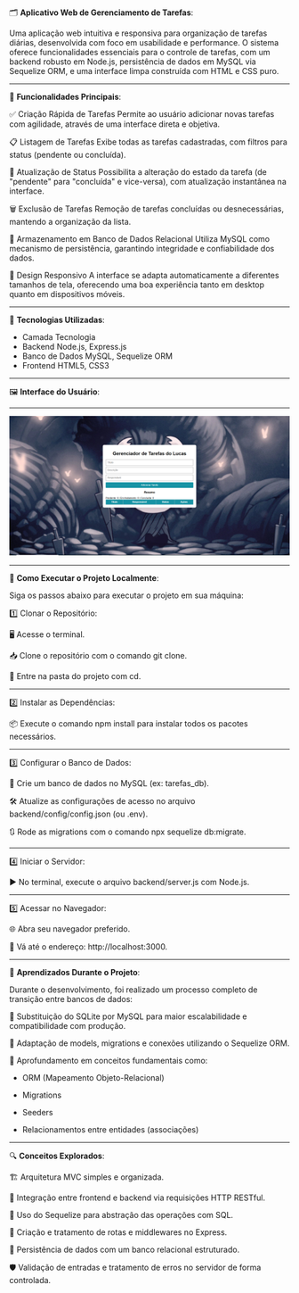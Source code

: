 🗂️ **Aplicativo Web de Gerenciamento de Tarefas**:

Uma aplicação web intuitiva e responsiva para organização de tarefas diárias, desenvolvida com foco em usabilidade e performance. O sistema oferece funcionalidades essenciais para o controle de tarefas, com um backend robusto em Node.js, persistência de dados em MySQL via Sequelize ORM, e uma interface limpa construída com HTML e CSS puro.

-----------------------------------------------------------------------------------------------------------------------------------------------------------------------------------------------------------------------------------------------------------------------------

🔧 **Funcionalidades Principais**:

✅ Criação Rápida de Tarefas
Permite ao usuário adicionar novas tarefas com agilidade, através de uma interface direta e objetiva.

📋 Listagem de Tarefas
Exibe todas as tarefas cadastradas, com filtros para status (pendente ou concluída).

🔄 Atualização de Status
Possibilita a alteração do estado da tarefa (de "pendente" para "concluída" e vice-versa), com atualização instantânea na interface.

🗑️ Exclusão de Tarefas
Remoção de tarefas concluídas ou desnecessárias, mantendo a organização da lista.

💾 Armazenamento em Banco de Dados Relacional
Utiliza MySQL como mecanismo de persistência, garantindo integridade e confiabilidade dos dados.

📱 Design Responsivo
A interface se adapta automaticamente a diferentes tamanhos de tela, oferecendo uma boa experiência tanto em desktop quanto em dispositivos móveis.

-----------------------------------------------------------------------------------------------------------------------------------------------------------------------------------------------------------------------------------------------------------------------------

🧰 **Tecnologias Utilizadas**:

- Camada	Tecnologia
- Backend	Node.js, Express.js
- Banco de Dados	MySQL, Sequelize ORM
- Frontend	HTML5, CSS3

-----------------------------------------------------------------------------------------------------------------------------------------------------------------------------------------------------------------------------------------------------------------------------

🖼️ **Interface do Usuário**:

-----------------------------------------------------------------------------------------------------------------------------------------------------------------------------------------------------------------------------------------------------------------------------

![tela](./screenshot.png)

---------------------------------------------------------------------------------------------------------------------------------------------------------------------------------------------------------------------------------------------------------------------------

🚀 **Como Executar o Projeto Localmente**:

Siga os passos abaixo para executar o projeto em sua máquina:

1️⃣ Clonar o Repositório:

🖥️ Acesse o terminal.

📥 Clone o repositório com o comando git clone.

📂 Entre na pasta do projeto com cd.

-----------------------------------------------------------------------------------------------------------------------------------------------------------------------------------------------------------------------------------------------------------------------------

2️⃣ Instalar as Dependências:

📦 Execute o comando npm install para instalar todos os pacotes necessários.

-----------------------------------------------------------------------------------------------------------------------------------------------------------------------------------------------------------------------------------------------------------------------------

3️⃣ Configurar o Banco de Dados:

🐬 Crie um banco de dados no MySQL (ex: tarefas_db).

🛠️ Atualize as configurações de acesso no arquivo backend/config/config.json (ou .env).

🔃 Rode as migrations com o comando npx sequelize db:migrate.

-----------------------------------------------------------------------------------------------------------------------------------------------------------------------------------------------------------------------------------------------------------------------------

4️⃣ Iniciar o Servidor:

▶️ No terminal, execute o arquivo backend/server.js com Node.js.

-----------------------------------------------------------------------------------------------------------------------------------------------------------------------------------------------------------------------------------------------------------------------------

5️⃣ Acessar no Navegador:

🌐 Abra seu navegador preferido.

🔗 Vá até o endereço: http://localhost:3000.

-----------------------------------------------------------------------------------------------------------------------------------------------------------------------------------------------------------------------------------------------------------------------------

📘 **Aprendizados Durante o Projeto**:

Durante o desenvolvimento, foi realizado um processo completo de transição entre bancos de dados:

🔄 Substituição do SQLite por MySQL para maior escalabilidade e compatibilidade com produção.

🧩 Adaptação de models, migrations e conexões utilizando o Sequelize ORM.

🧠 Aprofundamento em conceitos fundamentais como:

- ORM (Mapeamento Objeto-Relacional)

- Migrations

- Seeders

- Relacionamentos entre entidades (associações)

-----------------------------------------------------------------------------------------------------------------------------------------------------------------------------------------------------------------------------------------------------------------------------

🔍 **Conceitos Explorados**:

🏗️ Arquitetura MVC simples e organizada.

🔁 Integração entre frontend e backend via requisições HTTP RESTful.

🔗 Uso do Sequelize para abstração das operações com SQL.

🚦 Criação e tratamento de rotas e middlewares no Express.

💾 Persistência de dados com um banco relacional estruturado.

🛡️ Validação de entradas e tratamento de erros no servidor de forma controlada.

